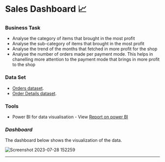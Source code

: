 # Sales Dashboard 📈

### Business Task
- Analyse the category of items that brought in the most profit
- Analyse the sub-category of items that brought in the most profit
- Analyse the trend of the months that fetched in more profit for the shop
- Analyse the number of orders made per payment mode. This helps in chanelling more attention to the payment mode that brings in more profit to the shop

### Data Set
- [Orders dataset](https://github.com/CODEPANDA-1122/Sales-Dashboard/blob/main/Datasets/Orders.csv).
- [Order Details dataset](https://github.com/CODEPANDA-1122/Sales-Dashboard/blob/main/Datasets/Details.csv).

### Tools
- Power BI for data visualisation - View [Report on power BI ](https://github.com/CODEPANDA-1122/Sales-Dashboard/blob/main/Sales%20Dashboard.pbix)

### _Dashboard_
The dashboard below shows the visualization of the data.


![Screenshot 2023-07-28 152259](https://github.com/CODEPANDA-1122/Sales-Dashboard/blob/main/sales.png)



<hr />
<br />
